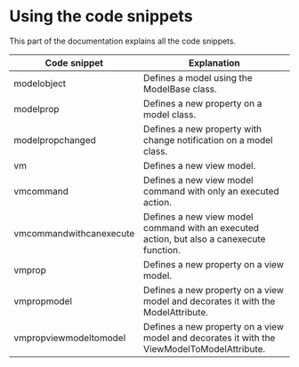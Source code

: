 # Using the code snippets

This part of the documentation explains all the code snippets.

Code snippet|Explanation
-|-
modelobject|Defines a model using the ModelBase class.
modelprop|Defines a new property on a model class.
modelpropchanged|Defines a new property with change notification on a model class.
vm|Defines a new view model.
vmcommand|Defines a new view model command with only an executed action.
vmcommandwithcanexecute|Defines a new view model command with an executed action, but also a canexecute function.
vmprop|Defines a new property on a view model.
vmpropmodel|Defines a new property on a view model and decorates it with the ModelAttribute.
vmpropviewmodeltomodel|Defines a new property on a view model and decorates it with the ViewModelToModelAttribute.

